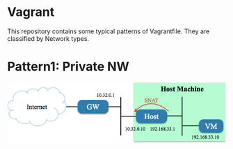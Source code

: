 # Vagrant
This repository contains some typical patterns of Vagrantfile. They are classified by Network types.

# Pattern1: Private NW
![pattern01_private_network](./images/pattern1_private_network.png)
